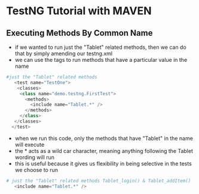 # TestNG Tutorial with MAVEN

## Executing Methods By Common Name
- if we wanted to run just the "Tablet" related methods, then we can do that by simply amending our testng.xml
- we can use the <include> tags to run methods that have a particular value in the name
```python
#just the "Tablet" related methods
   <test name="TestOne">
    <classes>
     <class name="demo.testng.FirstTest">
       <methods>
         <include name="Tablet.*" />
       </methods>
     </class>
   </classes>
  </test>
```
- when we run this code, only the methods that have "Tablet" in the name will execute
- the * acts as a wild car character, meaning anything following the Tablet wording will run
- this is useful because it gives us flexibility in being selective in the tests we choose to run
```python
# just the "Tablet" related methods Tablet_login() & Tablet_addItem()
   <include name="Tablet.*" />
```

